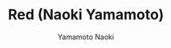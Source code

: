 --- 
slug: "red-naoki-yamamoto"
title: "Red (Naoki Yamamoto)"
publishdate: "2018-12-19"
src: "https://365manga.net/manga/red-naoki-yamamoto"
author: "Yamamoto Naoki"
image: "https://data.365manga.net/images/thumbnails/32733-red-naoki-yamamoto.jpg"
tags: ["Doujinshi","Drama","Seinen"]
chapters: ["Chapter 3: Bomb Warfare ","Chapter 2: Shinjuku ","Chapter 1: 1969 / Haneda"]
chapterlinks: ["https://365manga.net/red-naoki-yamamoto/chapter-3.html","https://365manga.net/red-naoki-yamamoto/chapter-2.html","https://365manga.net/red-naoki-yamamoto/chapter-1.html"]
description: "Set in the political unrest of 1960s Japan, a group of young revolutionaries seek to overthrow the world order by any means necessary. But the path they walk is not of glory, but infamy; the events that unfold will shock the nation of Japan to its very core!
Weaving together both detailed research and dramatic elements, Yamamoto Naoki delivers a powerful new take on the most troubling and infamous episode of the history of Japan's radical left-wing student movement."
---